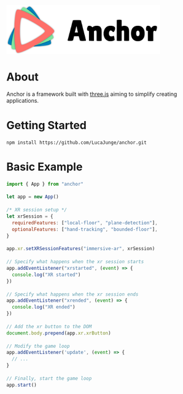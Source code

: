 <img src="assets/logo_with_name.png" width="400px"/>

# About

Anchor is a framework built with [three.js](https://threejs.org) aiming to simplify creating applications.

# Getting Started

```shell
npm install https://github.com/LucaJunge/anchor.git
```

# Basic Example

```js
import { App } from "anchor"

let app = new App()

/* XR session setup */
let xrSession = {
  requiredFeatures: ["local-floor", "plane-detection"],
  optionalFeatures: ["hand-tracking", "bounded-floor"],
}

app.xr.setXRSessionFeatures("immersive-ar", xrSession)

// Specify what happens when the xr session starts
app.addEventListener("xrstarted", (event) => {
  console.log("XR started")
})

// Specify what happens when the xr session ends
app.addEventListener("xrended", (event) => {
  console.log("XR ended")
})

// Add the xr button to the DOM
document.body.prepend(app.xr.xrButton)

// Modify the game loop
app.addEventListener('update', (event) => {
  // ...
}

// Finally, start the game loop
app.start()
```
